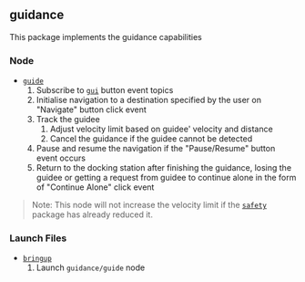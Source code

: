 ## guidance

This package implements the guidance capabilities

### Node

+ [`guide`](src/guide.cpp)
	1) Subscribe to [`gui`](../kugle_sensor_suite_gui) button event topics
	2) Initialise navigation to a destination specified by the user on "Navigate" button click event
	3) Track the guidee
		1) Adjust velocity limit based on guidee' velocity and distance
		2) Cancel the guidance if the guidee cannot be detected
	4) Pause and resume the navigation if the "Pause/Resume" button event occurs
	5) Return to the docking station after finishing the guidance, losing the guidee or getting a request from guidee to continue alone in the form of "Continue Alone" click event

> Note: This node will not increase the velocity limit if the [`safety`](../safety) package has already reduced it.

### Launch Files

+ [`bringup`](launch/bringup.launch)
	1) Launch `guidance/guide` node
